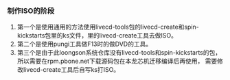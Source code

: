 ### 制作ISO的阶段

1. 第一个是使用通用的方法使用livecd-tools包的livecd-create和spin-kickstarts包里的ks文件，里的livecd-create工具去做ISO。
2. 第二个是使用pungi工具做F13时的做DVD的工具。
3. 第三个是由于此loongson系统仓库没有livecd-tools和spin-kickstarts的包，所以需要在rpm.pbone.net下载源码包在本龙芯机迁移编译后再使用，
需要修改livecd-create工具后自写ks打ISO。
